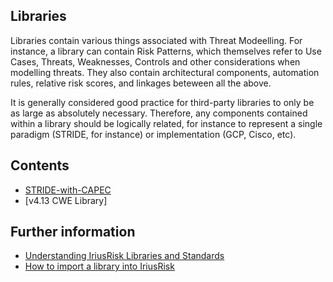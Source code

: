 ## Libraries
Libraries contain various things associated with Threat Modeelling. For instance, a library can contain Risk Patterns, which themselves refer to Use Cases, Threats, Weaknesses, Controls and other considerations when modelling threats. They also contain architectural components, automation rules, relative risk scores, and linkages beteween all the above. 

It is generally considered good practice for third-party libraries to only be as large as absolutely necessary. Therefore, any components contained within a library should be logically related, for instance to represent a single paradigm (STRIDE, for instance) or implementation (GCP, Cisco, etc).

## Contents
* [STRIDE-with-CAPEC](STRIDE-with-CAPEC.md)
* [v4.13 CWE Library]

## Further information
* [Understanding IriusRisk Libraries and Standards](https://support.iriusrisk.com/hc/en-us/articles/360054376552-Understanding-IriusRisk-Libraries-and-Standards#:~:text=IriusRisk%20libraries%20are%20collections%20of,knowledgebase%20containers%20for%20security%20content.)
* [How to import a library into IriusRisk](https://support.iriusrisk.com/hc/en-us/articles/6641398441501-How-to-import-a-library-into-IriusRisk)
